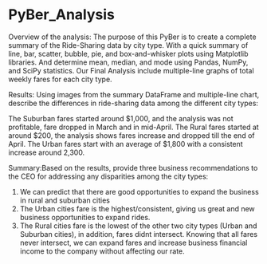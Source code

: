 # PyBer_Analysis
Overview of the analysis: The purpose of this PyBer is to create a complete summary of the Ride-Sharing data by city type. With a quick summary of line, bar, scatter, bubble, pie, and box-and-whisker plots using Matplotlib libraries. And determine mean, median, and mode using Pandas, NumPy, and SciPy statistics. Our Final Analysis include multiple-line graphs of total weekly fares for each city type.

Results: Using images from the summary DataFrame and multiple-line chart, describe the differences in ride-sharing data among the different city types:

The Suburban fares started around $1,000, and the analysis was not profitable, fare dropped in March and in mid-April.
The Rural fares started at around $200, the analysis shows fares increase and dropped till the end of April.
The Urban fares start with an average of $1,800 with a consistent increase around 2,300.


Summary:Based on the results, provide three business recommendations to the CEO for addressing any disparities among the city types:

1) We can predict that there are good opportunities to expand the business in rural and suburban cities
2) The Urban cities fare is the highest/consistent, giving us great and new business opportunities to expand rides.
3) The Rural cities fare is the lowest of the other two city types (Urban and Suburban cities), in addition, fares didnt intersect. Knowing that all fares never intersect, we can expand fares and increase business financial income to the company without affecting our rate.
